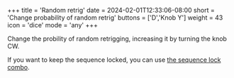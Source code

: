 +++
title = 'Random retrig'
date = 2024-02-01T12:33:06-08:00
short = 'Change probability of random retrig'
buttons = ['D','Knob Y']
weight = 43
icon = 'dice'
mode = 'any'
+++


Change the probility of random retrigging, increasing it by turning the knob CW.

If you want to keep the sequence locked, you can use [the sequence lock combo](/#sequence-lock).